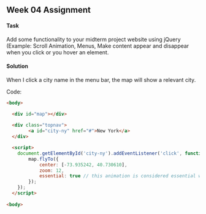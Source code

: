 ## Week 04 Assignment

#### Task
Add some functionality to your midterm project website using jQuery (Example: Scroll Animation, Menus, Make content appear and disappear when you click or you hover an element.

#### Solution
When I click a city name in the menu bar, the map will show a relevant city.

Code:
```html
<body>

  <div id="map"></div>
  
  <div class="topnav">  
		<a id="city-ny" href="#">New York</a>  
  </div>

  <script> 
	document.getElementById('city-ny').addEventListener('click', function() {
		map.flyTo({
			center: [-73.935242, 40.730610],
			zoom: 12,
			essential: true // this animation is considered essential with respect to prefers-reduced-motion
		});
	});
  </script>
	
<body>
```
